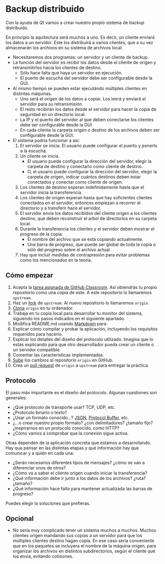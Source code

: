 # Backup distribuido
Con la ayuda de Qt vamos a crear nuestro propio sistema de backup distribuido.

En principio la aquitectura será muchos a uno. Es decir, un cliente enviará los datos a un servidor. Este los distribuirá a varios clientes, que a su vez almacenarán los archivos en su sistema de archivos local:

 * Necesitaremos dos programas: un servidor y un cliente de backup.
 * La función del servidor es recibir los datos desde el cliente de origen y retransmitirlos hacia los clientes de destino.
   * Sólo hace falta que haya un servidor en ejecución.
   * El puerto de escucha del servidor debe ser configurable desde la GUI.
 * Al mismo tiempo se pueden estar ejecutándo múltiples clientes en distintas máquinas.
   * Uno será el origen de los datos a copiar. Los leerá y enviará al servidor para su retransmisión.
   * El resto recibirán los datos desde el servidor para hacer la copia de seguridad en un directorio local.
   * La IP y el puerto del servidor al que deben conectarse los clientes debe ser configurable desde la GUI
   * En cada cliente la carpeta origen o destino de los archivos deben ser configurable desde la GUI.
 * El sistema podría funcionar a así:
   1. El servidor se inicia. El usuario puede configurar el puerto y ponerlo a la escucha.
   2. Un cliente se inicia.
      * El usuario puede configurar la dirección del servidor, elegir la carpeta de destino y conectarlo como cliente de destino.
      * O, el usuario puede configurar la dirección del servidor, elegir la carpeta de origen, indicar cuántos destinos deben estar conectados y conectar como cliente de origen.
   3. Los clientes de destino esperan indefinidamente hasta que el servidor inicia la transferencia.
   4. Los clientes de origen esperan hasta que hay suficientes clientes conectados en el servidor, entonces empiezan a recorrer el directorio y a transferir hace el servidor.
   5. El servidor envía los datos recibidos del cliente origen a los clientes destino, que deben reconstruir el arbol de directorios en su carpeta local.
   6. Durante la transferencia los clientes y el servidor deben mostrar el progreso de la copia:
      * El nombre del archivo que se está copiando actualmente.
      * Una barra de progreso, que puede ser global de toda la copia o sólo del progreso sobre el archivo actual.
   7. Hay que incluir medidas de contrapresión para evitar problemas como los mencionados en la teoría.

## Cómo empezar

 1. Acepta la [tarea asignada de GitHub Classroom](https://classroom.github.com/assignment-invitations/e00c36345e701f3f266fbc98b2a979a5). Así obtendrás tu propio repositorio como una copia de este. A este repositorio lo llamaremos `upstream`.
 2. Haz un [fork](https://guides.github.com/activities/forking/) de `upstream`. Al nuevo repositorio lo llamaremos `origin`.
 3. [Clona](http://gitref.org/creating/#clone) `origin` en tu ordenador.
 4. Trabaja en tu copia local para desarrollar tu monitor del sistema, siguiendo los pasos indicados en el siguiente apartado.
 5. Modifica README.md usando [Markdown](https://guides.github.com/features/mastering-markdown/) para:
   1. Explicar cómo compilar y probar la aplicación, incluyendo los requisitos requeridos para hacerlo.
   2. Explicar los detalles del diseño del protocolo utilizado. Imagina que lo estás explicando para que otro desarrollador pueda crear un cliente o un servidor compatible.
   3. Comentar las características implementadas.
 5. [Sube](http://gitref.org/remotes/#push) los cambios al repositorio `origin` en GitHub.
 6. Crea un [pull request](https://help.github.com/articles/creating-a-pull-request) de `origin` a `upstream` para entregar la práctica.

## Protocolo

El paso más importante es el diseño del protocolo. Algunas cuestiones son generales:

 * ¿Qué protocolo de transporte usar? TCP, UDP, etc.
 * ¿Protocolo binario o texto?
 * ¿Usar un formato conocido...? [JSON](http://doc.qt.io/qt-5/json.html), [Protocol Buffer](https://jmtorres.webs.ull.es/me/2013/03/implementando-un-protocolo-con-protocol-buffers/), etc.
 * ¿...o crear nuestro propio formato? ¿con delimitadores? ¿tamaño fijo? ¿inspirarnos en un protocolo conocido, como HTTP?
 * ¿Cómo vamos a comprobar que la conexión sigue activa.

Otras dependen de la aplicación concreta que estamos a desarrollando. Hay que pensar en las distintas etapas y qué información hay que comunicar y a quién en cada una:

 * ¿Serán necesarios diferentes tipos de mensajes? ¿cómo se van a diferenciar unos de otros?
 * ¿Cómo va a saber el cliente origen cuando iniciar la transferencia?
 * ¿Qué información debe ir junto a los datos de los archivos? ¿ruta? ¿tamaño?
 * ¿Qué información hace falta para mantener actualizada las barras de progreso?
 
Puedes elegir la soluciones que prefieras.

## Opcional

 * No sería muy complicado tener un sistema muchos a muchos. Muchos clientes origen mandando sus copias a un servidor para que los múltiples clientes destino hagan copia. En ese caso sería conveniente que en los paquetes se incluyera el nombre de la máquina origen, para organizar los archivos en distintos subdirectorios, según el cliente que los envía, evitando colisiones.

